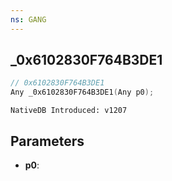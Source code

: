 ```yaml
---
ns: GANG
---
```

## _0x6102830F764B3DE1

```c
// 0x6102830F764B3DE1
Any _0x6102830F764B3DE1(Any p0);
```

```
NativeDB Introduced: v1207
```

## Parameters
* **p0**:
